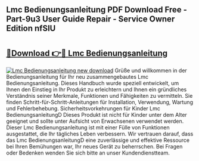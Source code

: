 ## Lmc Bedienungsanleitung PDF Download Free - Part-9u3 User Guide Repair - Service Owner Edition nfSIU

# <h2><a href="http://df4pv2.blite.top/?on=Lmc+Bedienungsanleitung">🔗Download 👉🔴 Lmc Bedienungsanleitung</a></h2>

[![Lmc Bedienungsanleitung new download](https://i.imgur.com/lujVjoI.png)](http://df4pv2.blite.top/?on=Lmc+Bedienungsanleitung)
Grüße und willkommen in der Bedienungsanleitung für Ihr neu zusammengebautes Lmc Bedienungsanleitung. Dieses Handbuch wurde speziell entwickelt, um Ihnen den Einstieg in Ihr Produkt zu erleichtern und Ihnen ein gründliches Verständnis seiner Merkmale, Funktionen und Fähigkeiten zu vermitteln. Sie finden Schritt-für-Schritt-Anleitungen für Installation, Verwendung, Wartung und Fehlerbehebung. Sicherheitsvorkehrungen für Kinder Lmc BedienungsanleitungD Dieses Produkt ist nicht für Kinder unter dem Alter geeignet und sollte unter Aufsicht von Erwachsenen verwendet werden. Dieser Lmc Bedienungsanleitung ist mit einer Fülle von Funktionen ausgestattet, die Ihr tägliches Leben verbessern. Wir vertrauen darauf, dass das Lmc BedienungsanleitungD eine zuverlässige und effektive Ressource bei Ihren Bemühungen war, Ihr neues Gerät zu beherrschen. Bei Fragen oder Bedenken wenden Sie sich bitte an unser Kundendienstteam.
